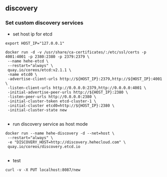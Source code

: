 ## discovery

### Set custom discovery services

 
* set host ip for etcd

```
export HOST_IP="127.0.0.1"
 
docker run -d -v /usr/share/ca-certificates/:/etc/ssl/certs -p 4001:4001 -p 2380:2380 -p 2379:2379 \
 --name hehe-etcd \
 --restart="always" \
 quay.io/coreos/etcd:v2.1.1 \
 -name etcd0 \
 -advertise-client-urls http://${HOST_IP}:2379,http://${HOST_IP}:4001 \
 -listen-client-urls http://0.0.0.0:2379,http://0.0.0.0:4001 \
 -initial-advertise-peer-urls http://${HOST_IP}:2380 \
 -listen-peer-urls http://0.0.0.0:2380 \
 -initial-cluster-token etcd-cluster-1 \
 -initial-cluster etcd0=http://${HOST_IP}:2380 \
 -initial-cluster-state new
 
```

* run discovery service as host mode

```
docker run --name hehe-discovery -d --net=host \
 --restart="always" \
 -e "DISCOVERY_HOST=http://discovery.hehecloud.com" \
 quay.io/coreos/discovery.etcd.io
 
```

* test 

```
curl -v -X PUT localhost:8087/new

``` 
 

